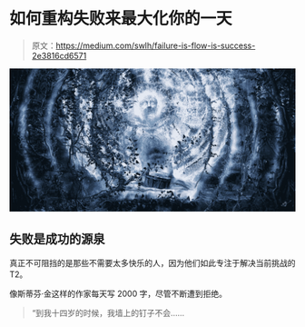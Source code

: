 # 如何重构失败来最大化你的一天

> 原文：<https://medium.com/swlh/failure-is-flow-is-success-2e3816cd6571>

![](img/f729beae3a233551a9ea7c8953ed103a.png)

## 失败是成功的源泉

真正不可阻挡的是那些不需要太多快乐的人，因为他们如此专注于解决当前挑战的 T2。

像斯蒂芬·金这样的作家每天写 2000 字，尽管不断遭到拒绝。

> “到我十四岁的时候，我墙上的钉子不会……